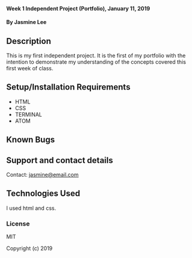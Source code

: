 

#### Week 1 Independent Project (Portfolio), January 11, 2019

#### By Jasmine Lee

## Description
This is my first independent project. It is the first of my portfolio with the intention to demonstrate my understanding of the concepts covered this first week of class.

## Setup/Installation Requirements

* HTML
* CSS
* TERMINAL
* ATOM


## Known Bugs



## Support and contact details

Contact: jasmine@email.com
## Technologies Used

I used html and css.

### License

MIT

Copyright (c) 2019
